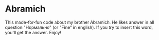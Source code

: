 # Abramich
This made-for-fun code about my brother Abramich.
He likes answer in all question "Нормально" (or "Fine" in english).
If you try to insert this word, you'll get the answer.
Enjoy!

